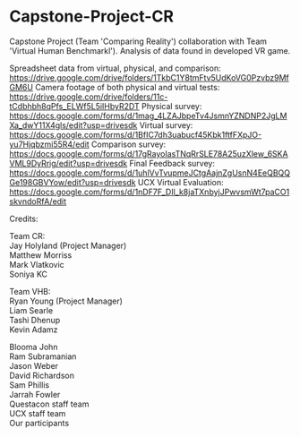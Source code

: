 # Capstone-Project-CR
Capstone Project (Team 'Comparing Reality') collaboration with Team 'Virtual Human Benchmarkl'). Analysis of data found in developed VR game. 




Spreadsheet data from virtual, physical, and comparison:  
https://drive.google.com/drive/folders/1TkbC1Y8tmFtv5UdKoVG0Pzvbz9MfGM6U
Camera footage of both physical and virtual tests:  
https://drive.google.com/drive/folders/11c-tCdbhbh8qPfs_ELWf5L5iIHbyR2DT
Physical survey:  
https://docs.google.com/forms/d/1mag_4LZAJbpeTv4JsmnYZNDNP2JgLMXa_dwY11X4gls/edit?usp=drivesdk
Virtual survey:   
https://docs.google.com/forms/d/1BfIC7dh3uabucf45Kbk1ftfFXpJO-yu7Hjqbzmi55R4/edit
Comparison survey:  
https://docs.google.com/forms/d/17gRayoIasTNqRrSLE78A25uzXlew_6SKAVML9DyRrig/edit?usp=drivesdk
Final Feedback survey:  
https://docs.google.com/forms/d/1uhlVvTvupmeJCtgAajnZgUsnN4EeQBQQGe198GBVYow/edit?usp=drivesdk 
UCX Virtual Evaluation:  
https://docs.google.com/forms/d/1nDF7F_DIl_k8jaTXnbyjJPwvsmWt7paCO1skvndoRfA/edit



Credits:

Team CR:  
Jay Holyland (Project Manager)  
Matthew Morriss  
Mark Vlatkovic  
Soniya KC  

Team VHB:  
Ryan Young (Project Manager)  
Liam Searle  
Tashi Dhenup  
Kevin Adamz  

Blooma John  
Ram Subramanian  
Jason Weber  
David Richardson  
Sam Phillis  
Jarrah Fowler  
Questacon staff team  
UCX staff team  
Our participants  
  
